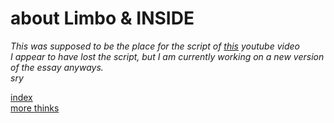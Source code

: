 # about Limbo & INSIDE

*This was supposed to be the place for the script of [this](https://www.youtube.com/watch?v=HajA1EzJ5iM) youtube video*<br>
*I appear to have lost the script, but I am currently working on a new version of the essay anyways.*<br>
*sry*<br>

[index](index)<br>
[more thinks](thinking)
